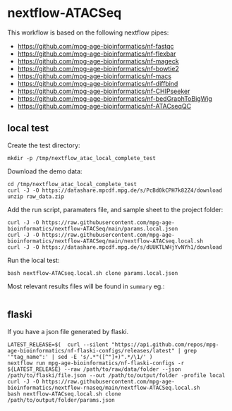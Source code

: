 # nextflow-ATACSeq

This workflow is based on the following nextflow pipes:

- https://github.com/mpg-age-bioinformatics/nf-fastqc
- https://github.com/mpg-age-bioinformatics/nf-flexbar
- https://github.com/mpg-age-bioinformatics/nf-mageck
- https://github.com/mpg-age-bioinformatics/nf-bowtie2
- https://github.com/mpg-age-bioinformatics/nf-macs
- https://github.com/mpg-age-bioinformatics/nf-diffbind
- https://github.com/mpg-age-bioinformatics/nf-CHIPseeker
- https://github.com/mpg-age-bioinformatics/nf-bedGraphToBigWig
- https://github.com/mpg-age-bioinformatics/nf-ATACseqQC

## local test

Create the test directory:
```
mkdir -p /tmp/nextflow_atac_local_complete_test
```

Download the demo data:
```
cd /tmp/nextflow_atac_local_complete_test
curl -J -O https://datashare.mpcdf.mpg.de/s/PcBd0kCPH7k82Z4/download
unzip raw_data.zip
```

Add the run script, paramaters file, and sample sheet to the project folder:
```
curl -J -O https://raw.githubusercontent.com/mpg-age-bioinformatics/nextflow-ATACSeq/main/params.local.json
curl -J -O https://raw.githubusercontent.com/mpg-age-bioinformatics/nextflow-ATACSeq/main/nextflow-ATACseq.local.sh
curl -J -O https://datashare.mpcdf.mpg.de/s/dUUKTLWHjYvNYh1/download
```

Run the local test:
```
bash nextflow-ATACseq.local.sh clone params.local.json
```

Most relevant results files will be found in `summary` eg.:
```

```

## flaski

If you have a json file generated by flaski.

```
LATEST_RELEASE=$(  curl --silent "https://api.github.com/repos/mpg-age-bioinformatics/nf-flaski-configs/releases/latest" | grep '"tag_name":' | sed -E 's/.*"([^"]+)".*/\1/' )
nextflow run mpg-age-bioinformatics/nf-flaski-configs -r ${LATEST_RELEASE} --raw /path/to/raw/data/folder --json /path/to/flaski/file.json --out /path/to/output/folder -profile local
curl -J -O https://raw.githubusercontent.com/mpg-age-bioinformatics/nextflow-rnaseq/main/nextflow-ATACSeq.local.sh
bash nextflow-ATACseq.local.sh clone /path/to/output/folder/params.json
```


